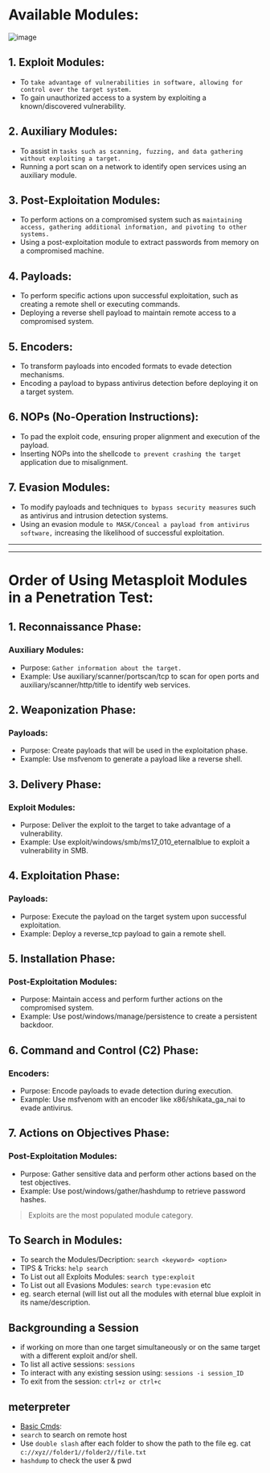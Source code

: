 # Available Modules:
![image](https://github.com/IOxCyber/CyberEssentials/assets/40174034/6e0ea17a-95e2-42b2-9f24-81376e9f6cde)

## 1. Exploit Modules:
- To `take advantage of vulnerabilities in software, allowing for control over the target system.`
- To gain unauthorized access to a system by exploiting a known/discovered vulnerability.

## 2. Auxiliary Modules:
- To assist in `tasks such as scanning, fuzzing, and data gathering without exploiting a target.`
- Running a port scan on a network to identify open services using an auxiliary module.

## 3. Post-Exploitation Modules:
- To perform actions on a compromised system such as `maintaining access, gathering additional information, and pivoting to other systems.`
- Using a post-exploitation module to extract passwords from memory on a compromised machine.

## 4. Payloads:
- To perform specific actions upon successful exploitation, such as creating a remote shell or executing commands.
- Deploying a reverse shell payload to maintain remote access to a compromised system.

## 5. Encoders:
- To transform payloads into encoded formats to evade detection mechanisms.
- Encoding a payload to bypass antivirus detection before deploying it on a target system.

## 6. NOPs (No-Operation Instructions):
- To pad the exploit code, ensuring proper alignment and execution of the payload.
- Inserting NOPs into the shellcode `to prevent crashing the target` application due to misalignment.

## 7. Evasion Modules:
- To modify payloads and techniques `to bypass security measures` such as antivirus and intrusion detection systems.
- Using an evasion module `to MASK/Conceal a payload from antivirus software,` increasing the likelihood of successful exploitation.

---
---

# Order of Using Metasploit Modules in a Penetration Test:
## 1. Reconnaissance Phase:
### Auxiliary Modules:
- Purpose: `Gather information about the target.`
- Example: Use auxiliary/scanner/portscan/tcp to scan for open ports and auxiliary/scanner/http/title to identify web services.

## 2. Weaponization Phase:
### Payloads:
- Purpose: Create payloads that will be used in the exploitation phase.
- Example: Use msfvenom to generate a payload like a reverse shell.

## 3. Delivery Phase:
### Exploit Modules:
- Purpose: Deliver the exploit to the target to take advantage of a vulnerability.
- Example: Use exploit/windows/smb/ms17_010_eternalblue to exploit a vulnerability in SMB.

## 4. Exploitation Phase:
### Payloads:
- Purpose: Execute the payload on the target system upon successful exploitation.
- Example: Deploy a reverse_tcp payload to gain a remote shell.

## 5. Installation Phase:
### Post-Exploitation Modules:
- Purpose: Maintain access and perform further actions on the compromised system.
- Example: Use post/windows/manage/persistence to create a persistent backdoor.

## 6. Command and Control (C2) Phase:
### Encoders:
- Purpose: Encode payloads to evade detection during execution.
- Example: Use msfvenom with an encoder like x86/shikata_ga_nai to evade antivirus.

## 7. Actions on Objectives Phase:
### Post-Exploitation Modules:
- Purpose: Gather sensitive data and perform other actions based on the test objectives.
- Example: Use post/windows/gather/hashdump to retrieve password hashes.

> Exploits are the most populated module category.

## To Search in Modules:
- To search the Modules/Decription: `search <keyword> <option>`
- TIPS & Tricks: `help search`
- To List out all Exploits Modules: `search type:exploit`
- To List out all Evasions Modules: `search type:evasion` etc
- eg. search eternal (will list out all the modules with eternal blue exploit in its name/description.

## Backgrounding a Session
- if working on more than one target simultaneously or on the same target with a different exploit and/or shell.
- To list all active sessions: `sessions`
- To interact with any existing session using: `sessions -i session_ID`
- To exit from the session: `ctrl+z or ctrl+c`

## meterpreter
- [Basic Cmds](https://www.offsec.com/metasploit-unleashed/meterpreter-basics/):
- `search` to search on remote host
- Use `double slash` after each folder to show the path to the file eg. cat `c://xyz//folder1//folder2//file.txt`
- `hashdump` to check the user & pwd
